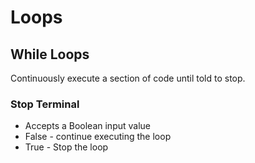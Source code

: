 # Loops

## While Loops

Continuously execute a section of code until told to stop. 

### Stop Terminal

* Accepts a Boolean input value
* False - continue executing the loop
* True - Stop the loop
